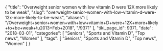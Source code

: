 {
    "title": "Overweight senior women with low vitamin D were 12X more likely to be weak",
    "slug": "overweight-senior-women-with-low-vitamin-d-were-12x-more-likely-to-be-weak",
    "aliases": [
        "/Overweight+senior+women+with+low+vitamin+D+were+12X+more+likely+to+be+weak+\u2013+Feb+2018",
        "/9371"
    ],
    "tiki_page_id": 9371,
    "date": "2018-03-01",
    "categories": [
        "Seniors",
        "Sports and Vitamin D",
        "Top news",
        "Women"
    ],
    "tags": [
        "Seniors",
        "Sports and Vitamin D",
        "Top news",
        "Women"
    ]
}